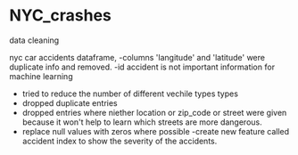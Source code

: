 
# NYC_crashes
data cleaning

nyc car accidents dataframe, 
-columns 'langitude' and 'latitude' were duplicate info and removed.
-id accident is not important information for machine learning
- tried to reduce the number of different vechile types types  
- dropped duplicate entries
- dropped entries where niether location or zip_code or street were given
because it won't help to learn which streets are more dangerous.
- replace null values with zeros where possible
-create new feature called accident index to show the severity of the accidents.

